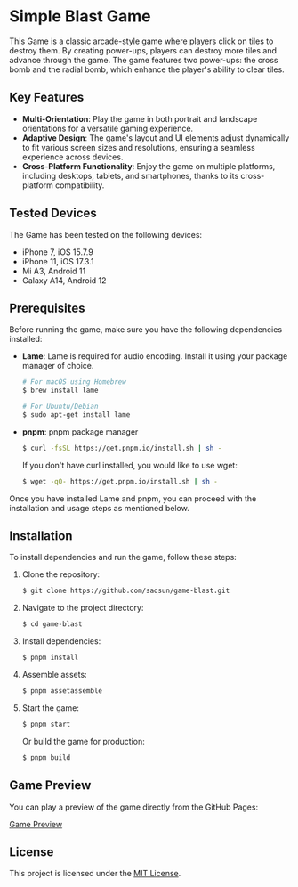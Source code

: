 # Simple Blast Game

This Game is a classic arcade-style game where players click on tiles to destroy them. By creating power-ups, players can destroy more tiles and advance through the game. The game features two power-ups: the cross bomb and the radial bomb, which enhance the player's ability to clear tiles.

## Key Features

-   **Multi-Orientation**: Play the game in both portrait and landscape orientations for a versatile gaming experience.
-   **Adaptive Design**: The game's layout and UI elements adjust dynamically to fit various screen sizes and resolutions, ensuring a seamless experience across devices.
-   **Cross-Platform Functionality**: Enjoy the game on multiple platforms, including desktops, tablets, and smartphones, thanks to its cross-platform compatibility.

## Tested Devices

The Game has been tested on the following devices:

-   iPhone 7, iOS 15.7.9
-   iPhone 11, iOS 17.3.1
-   Mi A3, Android 11
-   Galaxy A14, Android 12

## Prerequisites

Before running the game, make sure you have the following dependencies installed:

-   **Lame**: Lame is required for audio encoding. Install it using your package manager of choice.

    ```bash
    # For macOS using Homebrew
    $ brew install lame

    # For Ubuntu/Debian
    $ sudo apt-get install lame
    ```

-   **pnpm**: pnpm package manager

    ```bash
    $ curl -fsSL https://get.pnpm.io/install.sh | sh -
    ```

    If you don't have curl installed, you would like to use wget:

    ```bash
    $ wget -qO- https://get.pnpm.io/install.sh | sh -
    ```

Once you have installed Lame and pnpm, you can proceed with the installation and usage steps as mentioned below.

## Installation

To install dependencies and run the game, follow these steps:

1. Clone the repository:

    ```bash
    $ git clone https://github.com/saqsun/game-blast.git
    ```

2. Navigate to the project directory:

    ```bash
    $ cd game-blast
    ```

3. Install dependencies:

    ```bash
    $ pnpm install
    ```

4. Assemble assets:

    ```bash
    $ pnpm assetassemble
    ```

5. Start the game:

    ```bash
    $ pnpm start
    ```

    Or build the game for production:

    ```bash
    $ pnpm build
    ```

## Game Preview

You can play a preview of the game directly from the GitHub Pages:

[Game Preview](https://saqsun.github.io/game-blast/)

## License

This project is licensed under the [MIT License](LICENSE).
